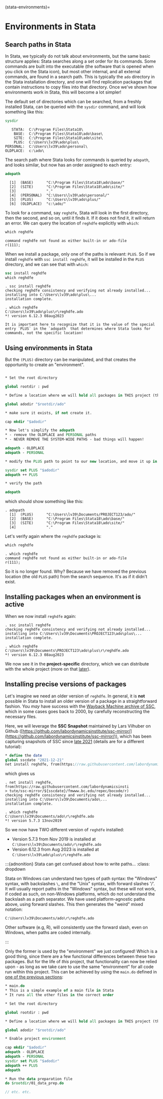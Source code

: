 (stata-environments)=
# Environments in Stata

## Search paths in Stata

In Stata, we typically do not talk about environments, but the same basic structure applies: Stata searches along a set order for its commands. Some commands are built into the executable (the software that is opened when you click on the Stata icon), but most other internal, and all external commands, are found in a search path. This is typically the `ado` directory in the Stata installation directory, and one will find replication packages that contain instructions to copy files into that directory. Once we've shown how environments work in Stata, this will become a lot simpler!

The default set of directories which can be searched, from a freshly installed Stata, can be queried with the `sysdir` command, and will look something like this:

```stata
sysdir
```

```
   STATA:  C:\Program Files\Stata18\
    BASE:  C:\Program Files\Stata18\ado\base\
    SITE:  C:\Program Files\Stata18\ado\site\
    PLUS:  C:\Users\lv39\ado\plus\
PERSONAL:  C:\Users\lv39\ado\personal\
OLDPLACE:  c:\ado\
```

The search path where Stata looks for commands is queried by `adopath`, and looks similar, but now has an order assigned to each entry:

```stata
adopath
```

```
  [1]  (BASE)      "C:\Program Files\Stata18\ado\base/"
  [2]  (SITE)      "C:\Program Files\Stata18\ado\site/"
  [3]              "."
  [4]  (PERSONAL)  "C:\Users\lv39\ado\personal/"
  [5]  (PLUS)      "C:\Users\lv39\ado\plus/"
  [6]  (OLDPLACE)  "c:\ado/"
```

To look for a command, say `reghdfe`, Stata will look in the first directory, then the second, and so on, until it finds it. If it does not find it, it will return an error. We can query the location of `reghdfe` explicitly with `which`:

```stata
which reghdfe
```

```
command reghdfe not found as either built-in or ado-file
r(111);
```

When we install a package, only one of the paths is relevant: `PLUS`. So if we install `reghdfe` with `ssc install reghdfe`, it will be installed in the `PLUS` directory, and we can see that with `which`:

```stata
ssc install reghdfe
which reghdfe
```

```
. ssc install reghdfe
checking reghdfe consistency and verifying not already installed...
installing into C:\Users\lv39\ado\plus\...
installation complete.

. which reghdfe
C:\Users\lv39\ado\plus\r\reghdfe.ado
*! version 6.12.3 08aug2023
```

```{important}
It is important here to recognize that it is the value of the special entry `PLUS` in the `adopath` that determines where Stata looks for commands, not the specific location!
```

## Using environments in Stata

But the `(PLUS)` directory can be manipulated, and that creates the opportunity to create an "environment". 



```stata

* Set the root directory

global rootdir : pwd

* Define a location where we will hold all packages in THIS project (the "environment")

global adodir "$rootdir/ado"

* make sure it exists, if not create it.

cap mkdir "$adodir"

* Now let's simplify the adopath
* - remove the OLDPLACE and PERSONAL paths
* - NEVER REMOVE THE SYSTEM-WIDE PATHS - bad things will happen!

adopath - OLDPLACE
adopath - PERSONAL

* modify the PLUS path to point to our new location, and move it up in the order

sysdir set PLUS "$adodir"
adopath ++ PLUS

* verify the path

adopath
```

which should show something like this:

```
. adopath
  [1]  (PLUS)      "C:\Users\lv39\Documents/PROJECT123/ado/"
  [2]  (BASE)      "C:\Program Files\Stata18\ado\base/"
  [3]  (SITE)      "C:\Program Files\Stata18\ado\site/"
  [4]              "."
```

Let's verify again where the `reghdfe` package is:

```stata
which reghdfe
```

```
. which reghdfe
command reghdfe not found as either built-in or ado-file
r(111);
```

So it is no longer found. Why? Because we have removed the previous location (the old `PLUS` path) from the search sequence. It's as if it didn't exist.


## Installing packages when an environment is active


When we now install `reghdfe` again:

```
. ssc install reghdfe
checking reghdfe consistency and verifying not already installed...
installing into C:\Users\lv39\Documents\PROJECT123\ado\plus\...
installation complete.

. which reghdfe
C:\Users\lv39\Documents\PROJECT123\ado\plus\r\reghdfe.ado
*! version 6.12.3 08aug2023
```

We now see it in the **project-specific** directory, which we can distribute with the whole project (more on that [later](reproducing-environments)). 


## Installing precise versions of packages


Let's imagine we need an older version of `reghdfe`. In general, it is **not** possible in Stata to install an older version of a package in a straightforward fashion. You *may* have success with the [Wayback Machine archive of SSC](https://web.archive.org/web/20141226200440/http://fmwww.bc.edu/RePEc/bocode/), which in some cases goes back to 2000, by carefully reconstructing the necessary files. 

Here, we will leverage the **SSC Snapshot** maintained by Lars Vilhuber on Github ([https://github.com/labordynamicsinstitute/ssc-mirror/](https://github.com/labordynamicsinstitute/ssc-mirror/)), which has been capturing snapshots of SSC since [late 2021](https://github.com/labordynamicsinstitute/ssc-mirror/releases/tag/2021-12-21) (details are for a different tutorial):

```stata
* define the date
global sscdate "2021-12-21"
net install reghdfe, from(https://raw.githubusercontent.com/labordynamicsinstitute/ssc-mirror/${sscdate}/fmwww.bc.edu/repec/bocode/r)
```

which gives us

```
. net install reghdfe, from(https://raw.githubusercontent.com/labordynamicsinsti
> tute/ssc-mirror/${sscdate}/fmwww.bc.edu/repec/bocode/r)
checking reghdfe consistency and verifying not already installed...
installing into C:\Users\lv39\Documents/ado\...
installation complete.

. which reghdfe
C:\Users\lv39\Documents/ado\r\reghdfe.ado
*! version 5.7.3 13nov2019
```

So we now have TWO different version of `reghdfe` installed:

- Version 5.7.3 from Nov 2019 is installed at `C:\Users\lv39\Documents/ado\r\reghdfe.ado` 
- Version 6.12.3 from Aug 2023 is installed at `C:\Users\lv39\ado\plus\r\reghdfe.ado`

:::{adnonition} Stata can get confused about how to write paths...
:class: dropdown

Stata on Windows can understand two types of path syntax: the "Windows" syntax, with backslashes `\`, and the "Unix" syntax, with forward slashes '/'. It will usually report paths in the "Windows" syntax, but these will not work, if coded as such, on non-Windows platforms, which do not understand the backslash as a path separator. We have used platform-agnostic paths above, using forward slashes. This then generates the "weird"  mixed notation:

```
C:\Users\lv39\Documents/ado\r\reghdfe.ado
```

Other software (e.g, R), will consistently use the forward slash, even on Windows, when paths are coded internally.

:::

Only the former is used by the "environment" we just configured! Which is a good thing, since there are a few functional differences between these two packages. But for the life of *this* project, that functionality can now be relied upon - as long as we take care to use the same "environment" for all code run within this project. This can be achieved by using the `main.do` defined in [one of the previous sections](hands-off-running):

```stata
* main.do
* This is a simple example of a main file in Stata
* It runs all the other files in the correct order

* Set the root directory

global rootdir : pwd

* Define a location where we will hold all packages in THIS project (the "environment")

global adodir "$rootdir/ado"

* Enable project environment

cap mkdir "$adodir"
adopath - OLDPLACE
adopath - PERSONAL
sysdir set PLUS "$adodir"
adopath ++ PLUS
adopath

* Run the data preparation file
do $rootdir/01_data_prep.do

// etc. etc.
```
